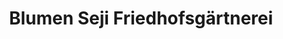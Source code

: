 ---
title: "Blumen Seji Friedhofsgärtnerei"
url: /wien/blumen-seji-friedhofsgaertnerei/
shop: Blumen
---
